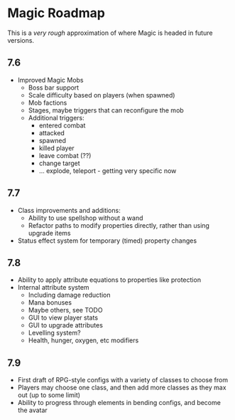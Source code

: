 # Magic Roadmap

This is a *very rough* approximation of where Magic is headed in future versions.

## 7.6

 - Improved Magic Mobs
   - Boss bar support 
   - Scale difficulty based on players (when spawned)
   - Mob factions
   - Stages, maybe triggers that can reconfigure the mob
   - Additional triggers:
     - entered combat
     - attacked
     - spawned
     - killed player
     - leave combat (??)
     - change target
     - ... explode, teleport - getting very specific now
     
## 7.7

 - Class improvements and additions:
   - Ability to use spellshop without a wand
   - Refactor paths to modify properties directly, rather than using upgrade items  
 - Status effect system for temporary (timed) property changes

## 7.8

 - Ability to apply attribute equations to properties like protection
 - Internal attribute system
   - Including damage reduction
   - Mana bonuses
   - Maybe others, see TODO
   - GUI to view player stats
   - GUI to upgrade attributes
   - Levelling system? 
   - Health, hunger, oxygen, etc modifiers
 
## 7.9

 - First draft of RPG-style configs with a variety of classes to choose from
 - Players may choose one class, and then add more classes as they max out (up to some limit)
 - Ability to progress through elements in bending configs, and become the avatar
 
